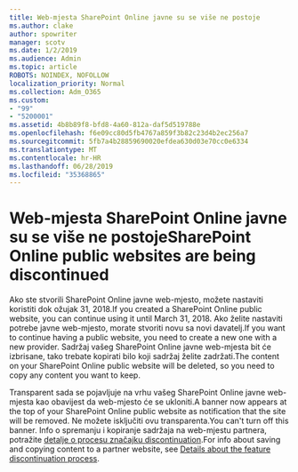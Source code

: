 ```yaml
---
title: Web-mjesta SharePoint Online javne su se više ne postoje
ms.author: clake
author: spowriter
manager: scotv
ms.date: 1/2/2019
ms.audience: Admin
ms.topic: article
ROBOTS: NOINDEX, NOFOLLOW
localization_priority: Normal
ms.collection: Adm_O365
ms.custom:
- "99"
- "5200001"
ms.assetid: 4b8b89f8-bfd8-4a60-812a-daf5d519788e
ms.openlocfilehash: f6e09cc80d5fb4767a859f3b82c23d4b2ec256a7
ms.sourcegitcommit: 5fb7a4b28859690020efdea630d03e70cc0e6334
ms.translationtype: MT
ms.contentlocale: hr-HR
ms.lasthandoff: 06/28/2019
ms.locfileid: "35368865"
---
```

# <a name="sharepoint-online-public-websites-are-being-discontinued"></a><span data-ttu-id="28952-102">Web-mjesta SharePoint Online javne su se više ne postoje</span><span class="sxs-lookup"><span data-stu-id="28952-102">SharePoint Online public websites are being discontinued</span></span>

<span data-ttu-id="28952-103">Ako ste stvorili SharePoint Online javne web-mjesto, možete nastaviti koristiti dok ožujak 31, 2018.</span><span class="sxs-lookup"><span data-stu-id="28952-103">If you created a SharePoint Online public website, you can continue using it until March 31, 2018.</span></span> <span data-ttu-id="28952-104">Ako želite nastaviti potrebe javne web-mjesto, morate stvoriti novu sa novi davatelj.</span><span class="sxs-lookup"><span data-stu-id="28952-104">If you want to continue having a public website, you need to create a new one with a new provider.</span></span> <span data-ttu-id="28952-105">Sadržaj vašeg SharePoint Online javne web-mjesta bit će izbrisane, tako trebate kopirati bilo koji sadržaj želite zadržati.</span><span class="sxs-lookup"><span data-stu-id="28952-105">The content on your SharePoint Online public website will be deleted, so you need to copy any content you want to keep.</span></span>
  
<span data-ttu-id="28952-106">Transparent sada se pojavljuje na vrhu vašeg SharePoint Online javne web-mjesta kao obavijest da web-mjesto će se ukloniti.</span><span class="sxs-lookup"><span data-stu-id="28952-106">A banner now appears at the top of your SharePoint Online public website as notification that the site will be removed.</span></span> <span data-ttu-id="28952-107">Ne možete isključiti ovu transparenta.</span><span class="sxs-lookup"><span data-stu-id="28952-107">You can't turn off this banner.</span></span> <span data-ttu-id="28952-108">Info o spremanju i kopiranje sadržaja na web-mjestu partnera, potražite [detalje o procesu značajku discontinuation](https://go.microsoft.com/fwlink/?linkid=866980).</span><span class="sxs-lookup"><span data-stu-id="28952-108">For info about saving and copying content to a partner website, see [Details about the feature discontinuation process](https://go.microsoft.com/fwlink/?linkid=866980).</span></span>
  